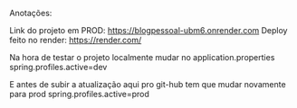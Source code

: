 Anotações: 

Link do projeto em PROD: https://blogpessoal-ubm6.onrender.com
Deploy feito no render: https://render.com/

Na hora de testar o projeto localmente mudar no application.properties 
spring.profiles.active=dev

E antes de subir a atualização aqui pro git-hub tem que mudar novamente para prod
spring.profiles.active=prod
